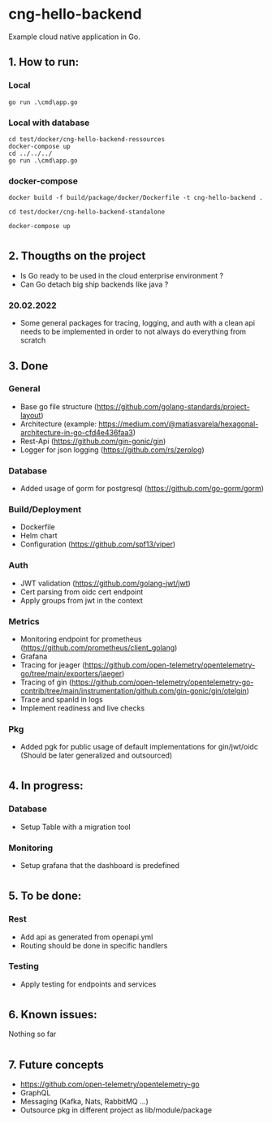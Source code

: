 # cng-hello-backend

Example cloud native application in Go.

## 1. How to run:

### Local
```
go run .\cmd\app.go
```

### Local with database
```
cd test/docker/cng-hello-backend-ressources
docker-compose up
cd ../../../
go run .\cmd\app.go
```

### docker-compose
```
docker build -f build/package/docker/Dockerfile -t cng-hello-backend .

cd test/docker/cng-hello-backend-standalone

docker-compose up
```

#

## 2. Thougths on the project
- Is Go ready to be used in the cloud enterprise environment ?
- Can Go detach big ship backends like java ?

### 20.02.2022
- Some general packages for tracing, logging, and auth with a clean api needs to be implemented in order to not always do everything from scratch


## 3. Done
### General
- Base go file structure (https://github.com/golang-standards/project-layout)
- Architecture (example: https://medium.com/@matiasvarela/hexagonal-architecture-in-go-cfd4e436faa3)
- Rest-Api (https://github.com/gin-gonic/gin)
- Logger for json logging (https://github.com/rs/zerolog)

### Database
- Added usage of gorm for postgresql (https://github.com/go-gorm/gorm)

### Build/Deployment
- Dockerfile
- Helm chart
- Configuration (https://github.com/spf13/viper)

### Auth
- JWT validation (https://github.com/golang-jwt/jwt)
- Cert parsing from oidc cert endpoint
- Apply groups from jwt in the context

### Metrics
- Monitoring endpoint for prometheus (https://github.com/prometheus/client_golang)
- Grafana
- Tracing for jeager (https://github.com/open-telemetry/opentelemetry-go/tree/main/exporters/jaeger)
- Tracing of gin (https://github.com/open-telemetry/opentelemetry-go-contrib/tree/main/instrumentation/github.com/gin-gonic/gin/otelgin)
- Trace and spanId in logs
- Implement readiness and live checks

### Pkg
- Added pgk for public usage of default implementations for gin/jwt/oidc (Should be later generalized and outsourced)

# 

## 4. In progress:

### Database
- Setup Table with a migration tool

### Monitoring
- Setup grafana that the dashboard is predefined

#

## 5. To be done:

### Rest
- Add api as generated from openapi.yml 
- Routing should be done in specific handlers

### Testing
- Apply testing for endpoints and services

# 

## 6. Known issues:
Nothing so far

#

## 7. Future concepts
- https://github.com/open-telemetry/opentelemetry-go
- GraphQL
- Messaging (Kafka, Nats, RabbitMQ ...)
- Outsource pkg in different project as lib/module/package
